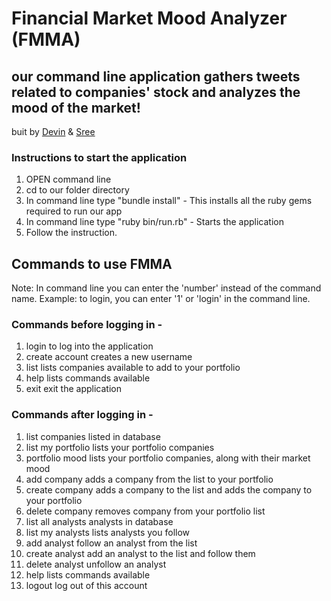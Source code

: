 # Financial Market Mood Analyzer (FMMA)
## our command line application gathers tweets related to companies' stock and analyzes the mood of the market!

buit by [Devin](https://github.com/DevinPierce) & [Sree](https://github.com/sreemudunuri)

### Instructions to start the application

1. OPEN command line
2. cd to our folder directory
3. In command line type "bundle install" - This installs all the ruby gems required to run our app
4. In command line type "ruby bin/run.rb" - Starts the application
5. Follow the instruction.


## Commands to use FMMA

Note: In command line you can enter the 'number' instead of the command name.
Example: to login, you can enter '1' or 'login' in the command line.


### Commands before logging in -

1. login                                 to log into the application
2. create account                        creates a new username
3. list                                  lists companies available to add to your portfolio
4. help                                  lists commands available
5. exit                                  exit the application



### Commands after logging in -

1. list                                  companies listed in database
2. list my portfolio                     lists your portfolio companies
3. portfolio mood                        lists your portfolio companies, along with their market mood
4. add company                           adds a company from the list to your portfolio
5. create company                        adds a company to the list and adds the company to your portfolio
6. delete company                        removes company from your portfolio list
7. list all analysts                     analysts in database
8. list my analysts                      lists analysts you follow
9. add analyst                           follow an analyst from the list
10. create analyst                       add an analyst to the list and follow them
11. delete analyst                       unfollow an analyst
12. help                                 lists commands available
13. logout                               log out of this account
